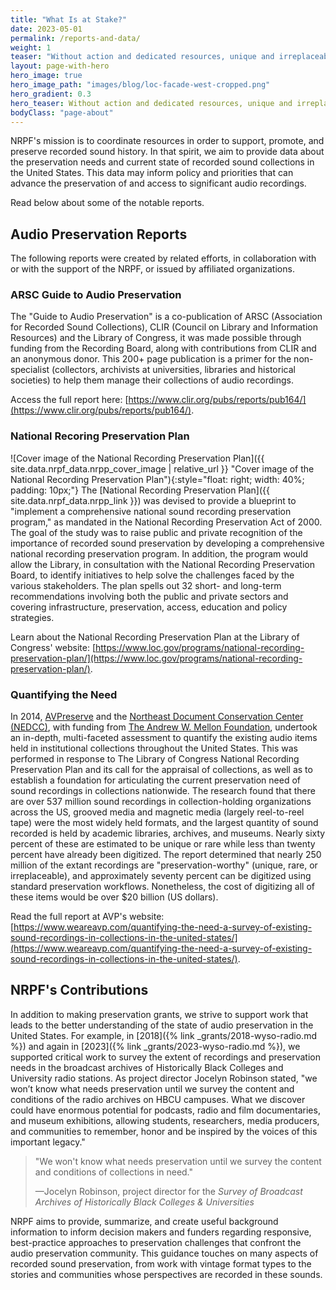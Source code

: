 ```yaml
---
title: "What Is at Stake?"
date: 2023-05-01
permalink: /reports-and-data/
weight: 1
teaser: "Without action and dedicated resources, unique and irreplaceable audio heritage may be lost."
layout: page-with-hero
hero_image: true
hero_image_path: "images/blog/loc-facade-west-cropped.png"
hero_gradient: 0.3
hero_teaser: Without action and dedicated resources, unique and irreplaceable audio heritage may be lost.
bodyClass: "page-about"
---
```


NRPF's mission is to coordinate resources in order to support, promote, and
preserve recorded sound history.
In that spirit, we aim to provide data about the preservation needs and
current state of recorded sound collections in the United States.
This data may inform policy and priorities that can advance the preservation of
and access to significant audio recordings.

Read below about some of the notable reports.

## Audio Preservation Reports

The following reports were created by related efforts,
in collaboration with or with the support of the NRPF,
or issued by affiliated organizations.

### ARSC Guide to Audio Preservation

The "Guide to Audio Preservation" is a co-publication of ARSC (Association for Recorded Sound Collections), CLIR (Council on Library and Information Resources) and the Library of Congress, it was made possible through funding from the Recording Board, along with contributions from CLIR and an anonymous donor. This 200+ page publication is a primer for the non-specialist (collectors, archivists at universities, libraries and historical societies) to help them manage their collections of audio recordings.

Access the full report here: [https://www.clir.org/pubs/reports/pub164/](https://www.clir.org/pubs/reports/pub164/).

### National Recoring Preservation Plan

![Cover image of the National Recording Preservation Plan]({{ site.data.nrpf_data.nrpp_cover_image | relative_url }} "Cover image of the National Recording Preservation Plan"){:style="float: right; width: 40%; padding: 10px;"} The [National Recording Preservation Plan]({{ site.data.nrpf_data.nrpp_link }}) was devised to provide a blueprint to "implement a comprehensive national sound recording preservation program," as mandated in the National Recording Preservation Act of 2000. The goal of the study was to raise public and private recognition of the importance of recorded sound preservation by developing a comprehensive national recording preservation program. In addition, the program would allow the Library, in consultation with the National Recording Preservation Board, to identify initiatives to help solve the challenges faced by the various stakeholders. The plan spells out 32 short- and long-term recommendations involving both the public and private sectors and covering infrastructure, preservation, access, education and policy strategies.

Learn about the National Recording Preservation Plan at the Library of Congress' website: [https://www.loc.gov/programs/national-recording-preservation-plan/](https://www.loc.gov/programs/national-recording-preservation-plan/).

### Quantifying the Need

In 2014, [AVPreserve](https://www.weareavp.com/) and the [Northeast Document Conservation Center (NEDCC)](https://www.nedcc.org/), with funding from [The Andrew W. Mellon Foundation](https://www.mellon.org/), undertook an in-depth, multi-faceted assessment to quantify the existing audio items held in institutional collections throughout the United States. This was performed in response to The Library of Congress National Recording Preservation Plan and its call for the appraisal of collections, as well as to establish a foundation for articulating the current preservation need of sound recordings in collections nationwide. The research found that there are over 537 million sound recordings in collection-holding organizations across the US, grooved media and magnetic media (largely reel-to-reel tape) were the most widely held formats, and the largest quantity of sound recorded is held by academic libraries, archives, and museums. Nearly sixty percent of these are estimated to be unique or rare while less than twenty percent have already been digitized. The report determined that nearly 250 million of the extant recordings are "preservation-worthy" (unique, rare, or irreplaceable), and approximately seventy percent can be digitized using standard preservation workflows. Nonetheless, the cost of digitizing all of these items would be over $20 billion (US dollars).

Read the full report at AVP's website: [https://www.weareavp.com/quantifying-the-need-a-survey-of-existing-sound-recordings-in-collections-in-the-united-states/](https://www.weareavp.com/quantifying-the-need-a-survey-of-existing-sound-recordings-in-collections-in-the-united-states/).

## NRPF's Contributions

In addition to making preservation grants, we strive to support work that leads to the better understanding of the state of audio preservation in the United States. For example, in [2018]({% link _grants/2018-wyso-radio.md %}) and again in [2023]({% link _grants/2023-wyso-radio.md %}), we supported critical work to survey the extent of recordings and preservation
needs in the broadcast archives of Historically Black Colleges and University
radio stations.
As project director Jocelyn Robinson stated, "we won’t know what needs preservation until we survey the content and conditions of the radio archives on HBCU campuses. What we discover could have enormous potential for podcasts, radio and film documentaries, and museum exhibitions, allowing students, researchers, media producers, and communities to remember, honor and be inspired by the voices of this important legacy."

> "We won't know what needs preservation until we survey the content and conditions
> of collections in need."
>
> &mdash;Jocelyn Robinson, project director for the _Survey of Broadcast Archives of Historically Black Colleges &amp; Universities_

NRPF aims to provide, summarize, and create useful background information to inform decision makers and funders
regarding responsive, best-practice approaches to preservation challenges that confront
the audio preservation community.
This guidance touches on many aspects of recorded sound preservation,
from work with vintage format types to
the stories and communities whose perspectives are recorded in these sounds.
